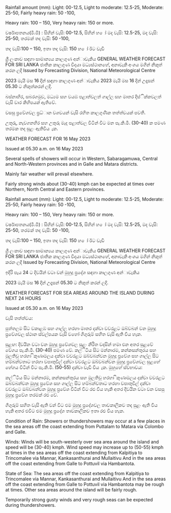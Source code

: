 Rainfall amount (mm): Light: 00-12.5, Light to moderate: 12.5-25, Moderate: 25-50, Fairly heavy rain: 50 -100,

Heavy rain: 100 – 150, Very heavy rain: 150 or more.

වර්ෂාපතනය(මි.මී) : සිහින් වැසි: 00-12.5, සිහින් හ ෝ මද වැසි: 12.5-25, මද වැසි: 25-50, තරමක් තද වැසි: 50 -100,

තද වැසි:100 – 150, ඉතා තද වැසි: 150 හ ෝ ඊට වැඩි

ශ්‍රී ලංකාව සඳහා සාමාන්‍යය කාලගුණ අන්‍ාවැකිය GENERAL WEATHER FORECAST FOR SRI LANKA ජාතික කාලගුණ විදයා මධ්‍යස්ථානහේ, අනාවැකි අංශය මගින් නිකුත් කරන ලදි Issued by Forecasting Division, National Meteorological Centre

2023 මැයි මස 16 දින්‍ සඳහා කාලගුණ අන්‍ාවැකිය 2023 මැයි මස 16 දින්‍ උදෑසන්‍ 05.30 ට නිකුත්කරන්‍ ලදි.

බස්නාහිර, සබරගමුව, මධ්‍යම සහ වයඹ පළාත්වලත් ගාල්ල සහ මාතර දිස්ික්කවලත් වැසි වාර කිහිපයක් ඇතිවේ.

වසසු ප්‍රවේශවල ප්‍රධ්‍ාන වශවයන් වැසි රහිත කාලගුණික තත්ත්වයක් පවතී.

උතුරු, නැවගනහිර සහ උතුරු මැද පළාත්වල විටින් විට මන පැ.කි.මී. (30-40) ක පමණ තරමක තද සුළං ඇතිවිය ැක.

WEATHER FORECAST FOR 16 May 2023

Issued at 05.30 a.m. on 16 May 2023

Several spells of showers will occur in Western, Sabaragamuwa, Central and North-Western provinces and in Galle and Matara districts.

Mainly fair weather will prevail elsewhere.

Fairly strong winds about (30-40) kmph can be expected at times over Northern, North Central and Eastern provinces.

Rainfall amount (mm): Light: 00-12.5, Light to moderate: 12.5-25, Moderate: 25-50, Fairly heavy rain: 50 -100,

Heavy rain: 100 – 150, Very heavy rain: 150 or more.

වර්ෂාපතනය(මි.මී) : සිහින් වැසි: 00-12.5, සිහින් හ ෝ මද වැසි: 12.5-25, මද වැසි: 25-50, තරමක් තද වැසි: 50 -100,

තද වැසි:100 – 150, ඉතා තද වැසි: 150 හ ෝ ඊට වැඩි

ශ්‍රී ලංකාව සඳහා සාමාන්‍යය කාලගුණ අන්‍ාවැකිය GENERAL WEATHER FORECAST FOR SRI LANKA ජාතික කාලගුණ විදයා මධ්‍යස්ථානහේ, අනාවැකි අංශය මගින් නිකුත් කරන ලදි Issued by Forecasting Division, National Meteorological Centre

ඉදිරි පැය 24 ට දිවයින්‍ වටා වන්‍ මුහුදු ප්‍රදේශ සඳහා කාලගුණ අන්‍ාවැකිය

2023 මැයි මස 16 දින්‍ උදෑසන්‍ 05.30 ට නිකුත් කරන්‍ ලදි.

WEATHER FORECAST FOR SEA AREAS AROUND THE ISLAND DURING NEXT 24 HOURS

Issued at 05.30 a.m. on 16 May 2023

වැසි තත්ත්වය:

පුත්තලම සිට වකාළඹ සහ ගාල්ල හරහා මාතර දක්වා වවරළට ඔබ්වබන් වන මුහුදු ප්‍රවේශවල ස්ථාන ස්වල්පයක වැසි වහෝ ගිගුරුම් සහිත වැසි ඇති විය හැක.

සුළඟ: දිවයින වටා වන මුහුදු ප්‍රවේශවල සුළං නිරිත වදසින් හමා එන අතර සුළවේ වේගය පැ.කි.මී. (30-40) පමණ වේ. කල්ිටිය සිට මන්නාරම, කන්කසන්තුරය සහ මුලතිවු හරහා ිකුණාමලය දක්වා වවරළට ඔබ්වබන්වන මුහුදු ප්‍රවේශ සහ ගාල්ල සිට හම්බන්වතාට හරහා වපාතුවිල් දක්වා වවරළට ඔබ්වබන්වන මුහුදු ප්‍රවේශවල සුළහේ හේගය විටින් විට පැ.කි.මී. (50-55) දක්වා වැඩි විය ැක. මුහුහේ ස්වභාවය:

කල්ිටිය සිට මන්නාරම, කන්කසන්තුරය සහ මුලතිවු හරහා ිකුණාමලය දක්වා වවරළට ඔබ්වබන්වන මුහුදු ප්‍රවේශ සහ ගාල්ල සිට හම්බන්වතාට හරහා වපාතුවිල් දක්වා වවරළට ඔබ්වබන්වන මුහුදු ප්‍රවේශ විටින් විට රළු විය හැකි අතර දිවයින වටා වන වසසු මුහුදු ප්‍රවේශ තරමක් රළු වේ.

ගිගුරුම් සහිත වැසි ඇති වන්‍ විට එම මුහුදු ප්‍රදේශවල තාවකාලිකව තද සුළං ඇති විය හැකි අතර එවිට එම මුහුදු ප්‍රදේශ තාවකාලිකව ඉතා රළු විය හැක.

Condition of Rain: Showers or thundershowers may occur at a few places in the sea areas off the coast extending from Puttalam to Matara via Colombo and Galle.

Winds: Winds will be south-westerly over sea area around the island and speed will be (30-40) kmph. Wind speed may increase up to (50-55) kmph at times in the sea areas off the coast extending from Kalpitiya to Trincomalee via Mannar, Kankasanthurai and Mullaitivu And in the sea areas off the coast extending from Galle to Pottuvil via Hambantota.

State of Sea: The sea areas off the coast extending from Kalpitiya to Trincomalee via Mannar, Kankasanthurai and Mullaitivu And in the sea areas off the coast extending from Galle to Pottuvil via Hambantota may be rough at times. Other sea areas around the island will be fairly rough.

Temporarily strong gusty winds and very rough seas can be expected during thundershowers.
